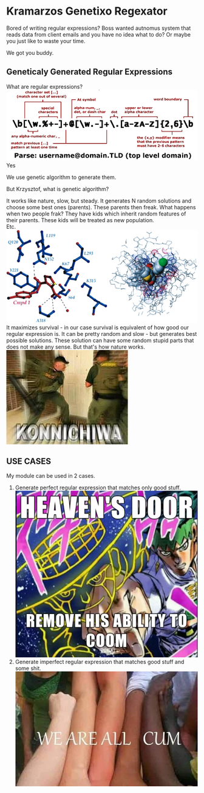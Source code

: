 ﻿# Kramarzos Genetixo Regexator

Bored of writing regular expressions?
Boss wanted autnomus system that reads data from client emails and you have no idea what to do?
Or maybe you just like to waste your time.

We got you buddy.

## Geneticaly Generated Regular Expressions

What are regular expressions? <br>
![meme1](./to_readme/meme1.png)<br>
Yes

We use genetic algorithm to generate them.

But Krzysztof, what is genetic algorithm?

It works like nature, slow, but steady. 
It generates N random solutions and choose some best ones (parents).
These parents then freak. What happens when two people frak? They have kids which 
inherit random features of their parents. These kids will be treated as new population. <br>
Etc.<br>
![meme2](./to_readme/meme2.png)<br>
It maximizes survival - in our case survival is equivalent of how good our regular expression is.
It can be pretty random and slow - but generates best possible solutions.
These solution can have some random stupid parts that does not make any sense. But that's how nature works.
![meme3](./to_readme/meme3.png)<br>

## USE CASES

My module can be used in 2 cases. <br>

1. Generate perfect regular expression that matches only good stuff.<br>
![meme4](./to_readme/meme4.png)<br>
2. Generate imperfect regular expression that matches good stuff and some shit.<br>
![meme5](./to_readme/meme5.png)<br>





